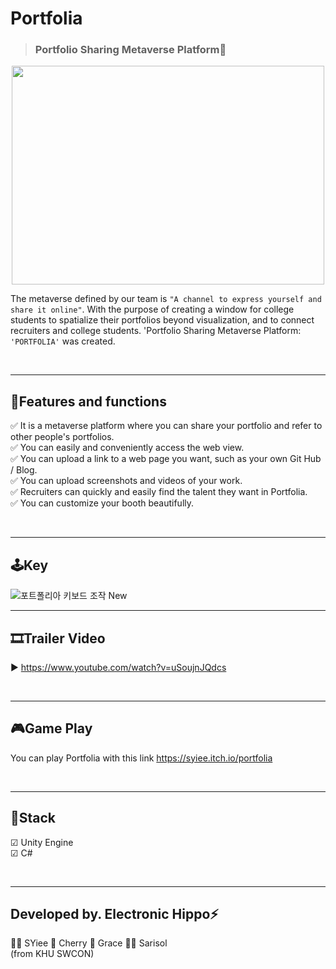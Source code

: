 # Portfolia
> <h3>Portfolio Sharing Metaverse Platform💜

<p align="center"><img src="https://user-images.githubusercontent.com/79504024/193369340-e710d67e-039c-4824-8d48-a83a3538105d.png"  width="500" height="350"/></p>

The metaverse defined by our team is ` "A channel to express yourself and share it online" `.
With the purpose of creating a window for college students to spatialize their portfolios beyond visualization, and to connect recruiters and college students.
'Portfolio Sharing Metaverse Platform: `'PORTFOLIA'` was created.
  
<br/>  

----------------------------------

## 📑Features and functions

✅ It is a metaverse platform where you can share your portfolio and refer to other people's portfolios.  
✅ You can easily and conveniently access the web view.  
✅ You can upload a link to a web page you want, such as your own Git Hub / Blog.  
✅ You can upload screenshots and videos of your work.  
✅ Recruiters can quickly and easily find the talent they want in Portfolia.  
✅ You can customize your booth beautifully.    
  
<br/>  

-------------------------------  
## 🕹Key  

![포트폴리아 키보드 조작 New](https://user-images.githubusercontent.com/79504024/201521595-497a248b-7a01-47d5-be43-ff4dc1eafe9b.png)


-------------------------------  
## 🎞Trailer Video  
▶ https://www.youtube.com/watch?v=uSoujnJQdcs
  
<br/>  
 
-----------------------------------

## 🎮Game Play

You can play Portfolia with this link
https://syiee.itch.io/portfolia  
  
<br/>  
 
-------------------------  
## 🔧Stack  
☑ Unity Engine  
☑ C#  
  
<br/>  

--------------
## Developed by. Electronic Hippo⚡

💁‍♀️ SYiee
💁‍ Cherry
💁‍ Grace 
💁‍♂️ Sarisol  
(from KHU SWCON)

